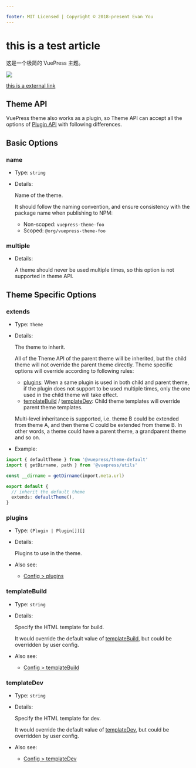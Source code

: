 ```yaml
---

footer: MIT Licensed | Copyright © 2018-present Evan You
---
```

# this is a test article


这是一个极简的 VuePress 主题。

![](https://ts1.cn.mm.bing.net/th/id/R-C.a7744b5596528a62913912feedcef64c?rik=2qCfRY7PhaywlA&riu=http%3a%2f%2fauto-drive.pt%2fwp-content%2fuploads%2f2019%2f04%2f2019-mini-clubman-s-4.jpg&ehk=7OFOin%2fdZ%2biNp71HndsM2n58w37vmiutF06KuJXQDsI%3d&risl=&pid=ImgRaw&r=0)


[this is a external link](https://docs.1369.ml)

## Theme API

<NpmBadge package="@vuepress/core" />

VuePress theme also works as a plugin, so Theme API can accept all the options of [Plugin API](./plugin-api.md) with following differences.

## Basic Options

### name

- Type: `string`

- Details:

  Name of the theme.

  It should follow the naming convention, and ensure consistency with the package name when publishing to NPM:

  - Non-scoped: `vuepress-theme-foo`
  - Scoped: `@org/vuepress-theme-foo`

### multiple

- Details:

  A theme should never be used multiple times, so this option is not supported in theme API.

## Theme Specific Options

### extends

- Type: `Theme`

- Details:

  The theme to inherit.

  All of the Theme API of the parent theme will be inherited, but the child theme will not override the parent theme directly. Theme specific options will override according to following rules:

  - [plugins](#plugins): When a same plugin is used in both child and parent theme, if the plugin does not support to be used multiple times, only the one used in the child theme will take effect.
  - [templateBuild](#templatebuild) / [templateDev](#templatedev): Child theme templates will override parent theme templates.

  Multi-level inheritance is supported, i.e. theme B could be extended from theme A, and then theme C could be extended from theme B. In other words, a theme could have a parent theme, a grandparent theme and so on.

- Example:

```ts
import { defaultTheme } from '@vuepress/theme-default'
import { getDirname, path } from '@vuepress/utils'

const __dirname = getDirname(import.meta.url)

export default {
  // inherit the default theme
  extends: defaultTheme(),
}
```

### plugins

- Type: `(Plugin | Plugin[])[]`

- Details:

  Plugins to use in the theme.

- Also see:
  - [Config > plugins](./config.md#plugins)

### templateBuild

- Type: `string`

- Details:

  Specify the HTML template for build.

  It would override the default value of [templateBuild](./config.md#templatebuild), but could be overridden by user config.

- Also see:
  - [Config > templateBuild](./config.md#templatebuild)

### templateDev

- Type: `string`

- Details:

  Specify the HTML template for dev.

  It would override the default value of [templateDev](./config.md#templatedev), but could be overridden by user config.

- Also see:
  - [Config > templateDev](./config.md#templatedev)